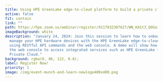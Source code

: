 ```yaml
---
title: Using HPE GreenLake edge-to-cloud platform to build a private cloud
active: false
fit: contain
link: ""
path: https://hpe.zoom.us/webinar/register/9117032307627/WN_KA1t3_QOSoi4cL-_EjPkXg
imageBackground: white
description: "January 24, 2024: Join this session to learn how to onboard and
  manage your HPE hardware devices with the HPE GreenLake edge-to-cloud platform
  using RESTful API commands and the web console. A demo will show how to use
  the web console to access integrated services such as HPE GreenLake for
  Private Cloud."
background: rgba(0, 86, 122, 0.8);
label: Register Now!
priority: 1
image: /img/event-munch-and-learn-newlogo400x400.png
---
```

